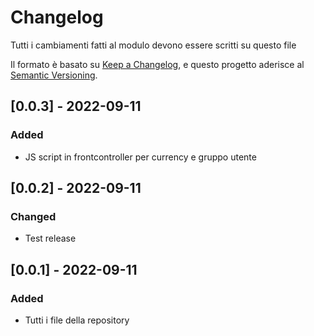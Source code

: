# Changelog

Tutti i cambiamenti fatti al modulo devono essere scritti su questo file

Il formato è basato su [Keep a Changelog](https://keepachangelog.com/en/1.0.0/),
e questo progetto aderisce al [Semantic Versioning](https://semver.org/spec/v2.0.0.html).

## [0.0.3] - 2022-09-11

### Added

- JS script in frontcontroller per currency e gruppo utente

## [0.0.2] - 2022-09-11

### Changed

- Test release

## [0.0.1] - 2022-09-11

### Added

- Tutti i file della repository
